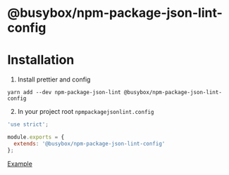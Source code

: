 # @busybox/npm-package-json-lint-config

# Installation

1. Install prettier and config
```
yarn add --dev npm-package-json-lint @busybox/npm-package-json-lint-config
```

2. In your project root `npmpackagejsonlint.config`

```js
'use strict';

module.exports = {
  extends: '@busybox/npm-package-json-lint-config'
};

```
[Example](../../npmpackagejsonlint.config.js)